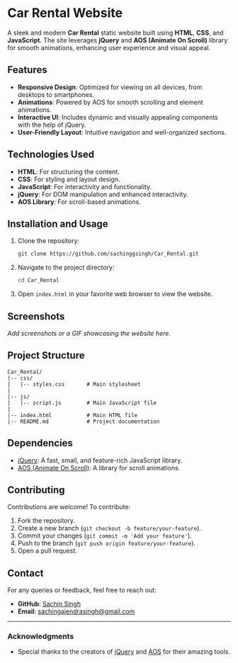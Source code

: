 # Car Rental Website

A sleek and modern **Car Rental** static website built using **HTML**, **CSS**, and **JavaScript**. The site leverages **jQuery** and **AOS (Animate On Scroll)** library for smooth animations, enhancing user experience and visual appeal.

## Features

- **Responsive Design**: Optimized for viewing on all devices, from desktops to smartphones.
- **Animations**: Powered by AOS for smooth scrolling and element animations.
- **Interactive UI**: Includes dynamic and visually appealing components with the help of jQuery.
- **User-Friendly Layout**: Intuitive navigation and well-organized sections.

## Technologies Used

- **HTML**: For structuring the content.
- **CSS**: For styling and layout design.
- **JavaScript**: For interactivity and functionality.
- **jQuery**: For DOM manipulation and enhanced interactivity.
- **AOS Library**: For scroll-based animations.

## Installation and Usage

1. Clone the repository:
   ```bash
   git clone https://github.com/sachinggsingh/Car_Rental.git
   ```

2. Navigate to the project directory:
   ```bash
   cd Car_Rental
   ```

3. Open `index.html` in your favorite web browser to view the website.

## Screenshots

_Add screenshots or a GIF showcasing the website here._

## Project Structure

```
Car_Rental/
|-- css/
|   |-- styles.css       # Main stylesheet
|
|-- js/
|   |-- script.js        # Main JavaScript file
|
|-- index.html           # Main HTML file
|-- README.md            # Project documentation
```

## Dependencies

- [jQuery](https://jquery.com/): A fast, small, and feature-rich JavaScript library.
- [AOS (Animate On Scroll)](https://michalsnik.github.io/aos/): A library for scroll animations.

## Contributing

Contributions are welcome! To contribute:

1. Fork the repository.
2. Create a new branch (`git checkout -b feature/your-feature`).
3. Commit your changes (`git commit -m 'Add your feature'`).
4. Push to the branch (`git push origin feature/your-feature`).
5. Open a pull request.


## Contact

For any queries or feedback, feel free to reach out:

- **GitHub**: [Sachin Singh](https://github.com/sachinggsingh)
- **Email**: [sachingajendrasingh@gmail.com](mailto:sachingajendrasingh@gmail.com)

---

### Acknowledgments

- Special thanks to the creators of [jQuery](https://jquery.com/) and [AOS](https://michalsnik.github.io/aos/) for their amazing tools.

